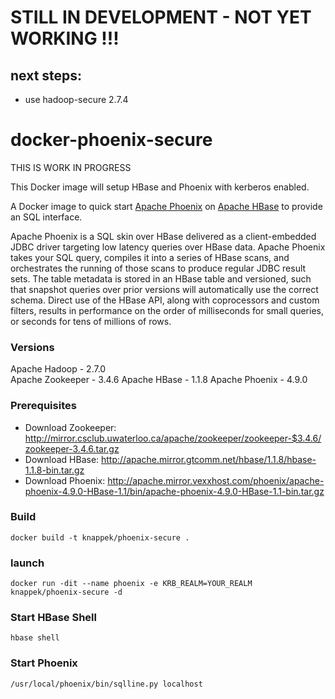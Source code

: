 # STILL IN DEVELOPMENT - NOT YET WORKING !!!

next steps:
-----------

* use hadoop-secure 2.7.4

docker-phoenix-secure
=====================

THIS IS WORK IN PROGRESS

This Docker image will setup HBase and Phoenix with kerberos enabled. 

A Docker image to quick start [Apache Phoenix](http://phoenix.apache.org/) on [Apache HBase](https://hbase.apache.org/)
to provide an SQL interface.

Apache Phoenix is a SQL skin over HBase delivered as a client-embedded JDBC driver targeting low latency queries over HBase data. Apache Phoenix takes your SQL query, compiles it into a series of HBase scans, and orchestrates the running of those scans to produce regular JDBC result sets. The table metadata is stored in an HBase table and versioned, such that snapshot queries over prior versions will automatically use the correct schema. Direct use of the HBase API, along with coprocessors and custom filters, results in performance on the order of milliseconds for small queries, or seconds for tens of millions of rows.



### Versions
Apache Hadoop - 2.7.0  
Apache Zookeeper - 3.4.6
Apache HBase - 1.1.8
Apache Phoenix - 4.9.0

### Prerequisites
* Download Zookeeper: http://mirror.csclub.uwaterloo.ca/apache/zookeeper/zookeeper-$3.4.6/zookeeper-3.4.6.tar.gz
* Download HBase: http://apache.mirror.gtcomm.net/hbase/1.1.8/hbase-1.1.8-bin.tar.gz
* Download Phoenix: http://apache.mirror.vexxhost.com/phoenix/apache-phoenix-4.9.0-HBase-1.1/bin/apache-phoenix-4.9.0-HBase-1.1-bin.tar.gz

### Build
`docker build -t knappek/phoenix-secure .`

### launch
`docker run -dit --name phoenix -e KRB_REALM=YOUR_REALM knappek/phoenix-secure -d`

### Start HBase Shell
`hbase shell`

### Start Phoenix
`/usr/local/phoenix/bin/sqlline.py localhost`

